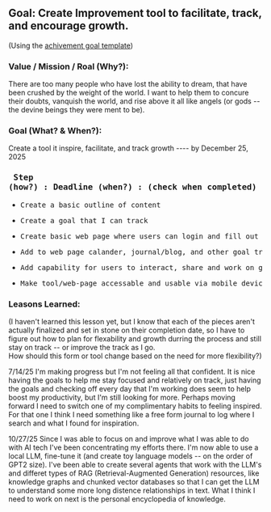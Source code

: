 ## Goal: Create Improvement tool to facilitate, track, and encourage growth.
(Using the [achivement goal template](https://github.com/scott-rogers2008/VaincreLeMonde/blob/main/goals/achivement_goal_form.pdf))

### Value / Mission / Roal (Why?):
There are too many people who have lost the ability to dream, that have been crushed by the weight of the world. I want to help them to concure their doubts, 
vanquish the world, and rise above it all like angels (or gods -- the devine beings they were ment to be).

### Goal (What? & When?):
Create a tool it inspire, facilitate, and track growth ---- by December 25, 2025

### <pre> Step (how?)                  :    Deadline (when?)    :   (check when completed) </pre>
- <pre>Create a basic outline of content                                           :   06/08/2025   : X
- <pre>Create a goal that I can track                                              :   06/19/2025   : X
- <pre>Create basic web page where users can login and fill out forms              :   07/15/2025   : X
- <pre>Add to web page calander, journal/blog, and other goal tracking interfaces  :   09/01/2025   : -
- <pre>Add capability for users to interact, share and work on goals together      :   10/15/2025   : -
- <pre>Make tool/web-page accessable and usable via mobile device                  :   12/25/2025   : -  </pre>

### Leasons Learned:
(I haven't learned this lesson yet, but I know that each of the pieces aren't actually finalized and set in stone on their completion date, so
I have to figure out how to plan for flexability and growth durring the process and still stay on track -- or improve the track as I go.  
How should this form or tool change based on the need for more flexibility?)

7/14/25
I'm making progress but I'm not feeling all that confident.  It is nice having the goals to help me stay focused and relatively on track, just having the goals and checking off every day that I'm working does seem to help boost my productivity, but I'm still looking for more. Perhaps moving forward I need to switch one of my complimentary habits to feeling inspired. For that one I think I need something like a free form journal to log where I search and what I found for inspiration.

10/27/25
Since I was able to focus on and improve what I was able to do with AI tech I've been concentrating my efforts there. I'm now able to use a local LLM, fine-tune it (and create toy language models -- on the order of GPT2 size). I've been able to create several agents that work with the LLM's and differet types of RAG (Retrieval-Augmented Generation) resources, like knowledge graphs and chunked vector databases so that I can get the LLM to understand some more long distence relationships in text. What I think I need to work on next is the personal encyclopedia of knowledge. 
